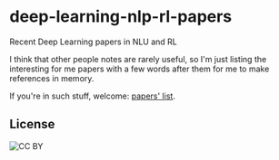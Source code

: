 # deep-learning-nlp-rl-papers
Recent Deep Learning papers in NLU and RL

I think that other people notes are rarely useful, so I'm just listing the interesting for me papers with a few words after them for me to make references in memory.

If you're in such stuff, welcome: [papers' list](./PAPERS.md).

## License
![CC BY](https://licensebuttons.net/l/by/3.0/88x31.png)